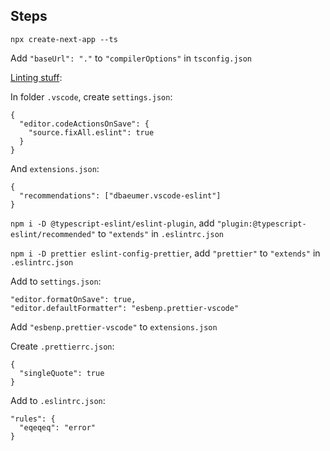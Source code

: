 ## Steps

`npx create-next-app --ts`

Add `"baseUrl": "."` to `"compilerOptions"` in `tsconfig.json`

[Linting stuff](https://paulintrognon.fr/blog/typescript-prettier-eslint-next-js):

In folder `.vscode`, create `settings.json`:

```
{
  "editor.codeActionsOnSave": {
    "source.fixAll.eslint": true
  }
}
```

And `extensions.json`:

```
{
  "recommendations": ["dbaeumer.vscode-eslint"]
}
```

`npm i -D @typescript-eslint/eslint-plugin`, add `"plugin:@typescript-eslint/recommended"` to `"extends"` in `.eslintrc.json`

`npm i -D prettier eslint-config-prettier`, add `"prettier"` to `"extends"` in `.eslintrc.json`

Add to `settings.json`:

```
"editor.formatOnSave": true,
"editor.defaultFormatter": "esbenp.prettier-vscode"
```

Add `"esbenp.prettier-vscode"` to `extensions.json`

Create `.prettierrc.json`:

```
{
  "singleQuote": true
}
```

Add to `.eslintrc.json`:

```
"rules": {
  "eqeqeq": "error"
}
```
